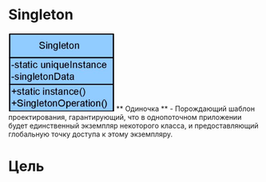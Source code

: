 # Singleton
![Image alt](https://github.com/sergeybushuev/Singleton/raw/master/UML.png)
** Одиночка ** - Порождающий шаблон проектирования, гарантирующий, что в однопоточном приложении будет единственный экземпляр некоторого класса, и предоставляющий глобальную точку доступа к этому экземпляру.
# Цель
